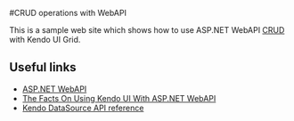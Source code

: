 #CRUD operations with WebAPI

This is a sample web site which shows how to use ASP.NET WebAPI
[CRUD](http://en.wikipedia.org/wiki/Create,_read,_update_and_delete) with Kendo UI Grid.

## Useful links
 - [ASP.NET WebAPI](http://www.asp.net/web-api)
 - [The Facts On Using Kendo UI With ASP.NET WebAPI](http://www.kendoui.com/blogs/teamblog/posts/12-11-29/the_facts_on_using_kendo_ui_with_asp_net_webapi.aspx)
 - [Kendo DataSource API reference](http://docs.kendoui.com/api/framework/datasource)
